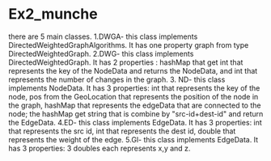 # Ex2_munche
there are 5 main classes.
1.DWGA- this class implements DirectedWeightedGraphAlgorithms.
It has one property graph from type DirectedWeightedGraph.
2.DWG- this class implements DirectedWeightedGraph.
It has 2 properties : hashMap that get int that represents the key of the NodeData and returns the NodeData,
and int that represents the number of changes in the graph.
3. ND- this class implements NodeData.
It has 3 properties: int that represents the key of the node,
 pos from the GeoLocation that represents the position of the node in the graph,
 hashMap that represents the edgeData that are connected to the node; the hashMap get string that is combine by "src-id+dest-id" and return the EdgeData.
4.ED- this class implements EdgeData.
It has 3 properties: int that represents the src id, int that represents the dest id, double that represents the weight of the edge.
5.Gl- this class implements EdgeData.
It has 3 properties: 3 doubles each represents x,y and z.
